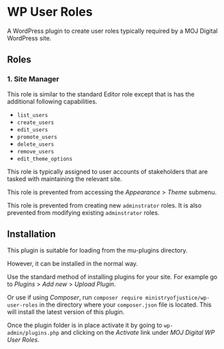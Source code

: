 # WP User Roles

A WordPress plugin to create user roles typically required 
by a MOJ Digital WordPress site. 

## Roles
### 1. Site Manager
This role is similar to the standard Editor role
except that is has the additional following capabilities.

* `list_users`
* `create_users`
* `edit_users`
* `promote_users`
* `delete_users`
* `remove_users`
* `edit_theme_options`

This role is typically assigned to user accounts of stakeholders 
that are tasked with maintaining the relevant site.

This role is prevented from accessing the _Appearance_ > _Theme_ submenu.

This role is prevented from creating new `adminstrator` roles.
It is also prevented from modifying existing `adminstrator` roles.

## Installation
This plugin is suitable for loading from the mu-plugins directory.

However, it can be installed in the normal way.

Use the standard method of installing plugins for your site.
For example go to _Plugins_ > _Add new_ > _Upload Plugin_.

Or use if using _Composer_, run `composer require ministryofjustice/wp-user-roles` 
in the directory where your `composer.json` file is located. 
This will install the latest version of this plugin.

Once the plugin folder is in place activate it by going to `wp-admin/plugins.php`
and clicking on the _Activate_ link under _MOJ Digital WP User Roles_.
